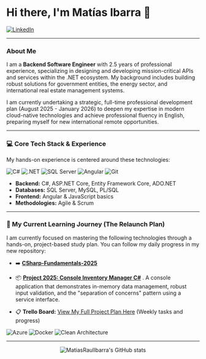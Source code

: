# Hi there, I'm Matías Ibarra 👋

<a href="https://www.linkedin.com/in/matías-raul-ibbarra/" target="_blank">
  <img alt="LinkedIn" src="https://img.shields.io/badge/LinkedIn-%230077B5.svg?&style=for-the-badge&logo=linkedin&logoColor=white" />
</a>

---

### About Me

I am a **Backend Software Engineer** with 2.5 years of professional experience, specializing in designing and developing mission-critical APIs and services within the .NET ecosystem. My background includes building robust solutions for government entities, the energy sector, and international real estate management systems.

I am currently undertaking a strategic, full-time professional development plan (August 2025 - January 2026) to deepen my expertise in modern cloud-native technologies and achieve professional fluency in English, preparing myself for new international remote opportunities.

---

### 💻 Core Tech Stack & Experience

My hands-on experience is centered around these technologies:

<p align="left">
  <img src="https://img.shields.io/badge/C%23-239120?style=for-the-badge&logo=c-sharp&logoColor=white" alt="C#" />
  <img src="https://img.shields.io/badge/.NET-512BD4?style=for-the-badge&logo=dot-net&logoColor=white" alt=".NET" />
  <img src="https://img.shields.io/badge/SQL%20Server-CC2927?style=for-the-badge&logo=microsoft%20sql%20server&logoColor=white" alt="SQL Server" />
  <img src="https://img.shields.io/badge/Angular-DD0031?style=for-the-badge&logo=angular&logoColor=white" alt="Angular" />
  <img src="https://img.shields.io/badge/Git-F05032?style=for-the-badge&logo=git&logoColor=white" alt="Git" />
</p>

* **Backend:** C#, ASP.NET Core, Entity Framework Core, ADO.NET
* **Databases:** SQL Server, MySQL, PL/SQL
* **Frontend:** Angular & JavaScript basics
* **Methodologies:** Agile & Scrum

---

### 🌱 My Current Learning Journey (The Relaunch Plan)

I am currently focused on mastering the following technologies through a hands-on, project-based study plan. You can follow my daily progress in my new repository:

* ➡️ **[CSharp-Fundamentals-2025](https://github.com/MatiasRaulIbarra/CSharp-Fundamentals-2025)**
* 📦 **[Project 2025: Console Inventory Manager C#](https://github.com/MatiasRaulIbarra/csharp-console-inventory-manager)** . A console application that demonstrates in-memory data management, robust input validation, and the "separation of concerns" pattern using a service interface.


* 📋 **Trello Board:** [View My Full Project Plan Here](https://trello.com/b/emiipTGM/plan-to-relaunching-2025-2026) (Weekly tasks and progress)

<p align="left">
  <img src="https://img.shields.io/badge/Azure-0078D4?style=for-the-badge&logo=microsoft-azure&logoColor=white" alt="Azure" />
  <img src="https://img.shields.io/badge/Docker-2496ED?style=for-the-badge&logo=docker&logoColor=white" alt="Docker" />
  <img src="https://img.shields.io/badge/Clean%20Architecture-FFFFFF?style=for-the-badge&logo=sonarcloud&logoColor=black" alt="Clean Architecture" />
</p>




---

<div align="center">

![MatiasRaulIbarra's GitHub stats](https://github-readme-stats.vercel.app/api?username=MatiasRaulIbarra&show_icons=true&theme=tokyonight&hide_border=true&title_color=3793c4&icon_color=ffbb00&text_color=ffffff)

</div>
